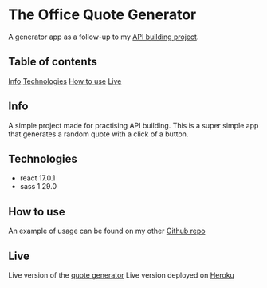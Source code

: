 # The Office Quote Generator

A generator app as a follow-up to my [API building project](https://github.com/Rukrymyrkur/office-quote-api).

## Table of contents

[Info](#info)
[Technologies](#technologies)
[How to use](#how-to-use)
[Live](#live)

## Info

A simple project made for practising API building.
This is a super simple app that generates a random quote with a click of a button.

## Technologies

- react 17.0.1
- sass 1.29.0

## How to use

An example of usage can be found on my other [Github repo](https://github.com/Rukrymyrkur/office-quote-generator)

## Live

Live version of the [quote generator](https://blooming-depths-82764.herokuapp.com/)
Live version deployed on [Heroku](https://frozen-anchorage-84147.herokuapp.com/)
